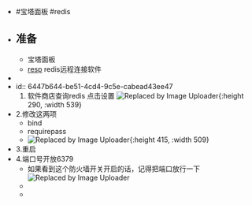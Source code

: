 - #宝塔面板 #redis
- ## 准备
	- 宝塔面板
	- [resp](https://pan.baidu.com/s/1mezyPkU6Rtp0mSkKredYuw?pwd=9dgs) 
	  redis远程连接软件
-
- id:: 6447b644-be51-4cd4-9c5e-cabead43ee47
  1. 软件商店查询redis 点击设置
  ![Replaced by Image Uploader](https://s2.loli.net/2023/04/25/23SwGaXlWnDhJsr.png){:height 290, :width 539}
- 2.修改这两项
	- bind
	- requirepass
	- ![Replaced by Image Uploader](https://s2.loli.net/2023/04/25/zLeh1VJnlTA8wkx.png){:height 415, :width 509}
- 3.重启
- 4.端口号开放6379
	- 如果看到这个防火墙开关开启的话，记得把端口放行一下
	  ![Replaced by Image Uploader](https://s2.loli.net/2023/04/25/OGfRisW8TnIzF94.png)
	-
	-